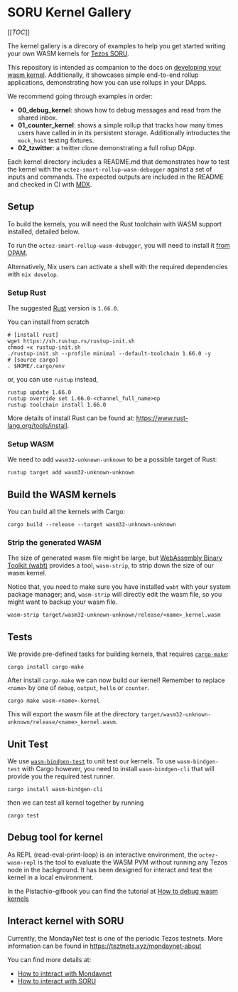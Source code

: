 # SORU Kernel Gallery

[[_TOC_]]


The kernel gallery is a direcory of examples to help you get started writing
your own WASM kernels for [Tezos SORU](http://tezos.gitlab.io/alpha/smart_rollups.html).

This repository is intended as companion to the docs on [developing your wasm kernel](http://tezos.gitlab.io/alpha/smart_rollups.html#developing-wasm-kernels). Additionally, it showcases
simple end-to-end rollup applications, demonstrating how you can use rollups in your DApps.

We recommend going through examples in order:
- **00_debug_kernel**: shows how to debug messages and read from the shared inbox.
- **01_counter_kernel**: shows a simple rollup that tracks how many times users have called in in its persistent storage. Additionally introductes the `mock_host` testing fixtures.
- **02_tzwitter**: a twitter clone demonstrating a full rollup DApp.

Each kernel directory includes a README.md that demonstrates how to test the kernel
with the `octez-smart-rollup-wasm-debugger` against a set of inputs and commands. The
expected outputs are included in the README and checked in CI with [MDX](https://github.com/realworldocaml/mdx).

## Setup

To build the kernels, you will need the Rust toolchain with WASM support installed, detailed below.

To run the `octez-smart-rollup-wasm-debugger`, you will need to install it [from OPAM](https://opam.ocaml.org/packages/octez-smart-rollup-wasm-debugger/).

Alternatively, Nix users can activate a shell with the required dependencies with `nix develop`.

### Setup Rust

The suggested [Rust](https://www.rust-lang.org/) version is `1.66.0`.

You can install from scratch

```shell
# [install rust]
wget https://sh.rustup.rs/rustup-init.sh
chmod +x rustup-init.sh
./rustup-init.sh --profile minimal --default-toolchain 1.66.0 -y
# [source cargo]
. $HOME/.cargo/env
```

or, you can use `rustup` instead,

```shell
rustup update 1.66.0
rustup override set 1.66.0-<channel_full_name>op
rustup toolchain install 1.66.0
```

More details of install Rust can be found at: https://www.rust-lang.org/tools/install.

### Setup WASM

We need to add `wasm32-unknown-unknown` to be a possible target of Rust:

```shell
rustup target add wasm32-unknown-unknown
```

## Build the WASM kernels


You can build all the kernels with Cargo:

```
cargo build --release --target wasm32-unknown-unknown
```
### Strip the generated WASM

The size of generated wasm file might be large, but [WebAssembly Binary Toolkit (wabt)](https://github.com/WebAssembly/wabt) provides a tool, `wasm-strip`, to strip down the size of our wasm kernel.

Notice that, you need to make sure you have installed `wabt` with your system package manager; and, `wasm-strip` will directly edit the wasm file, so you might want to backup your wasm file.

```shell
wasm-strip target/wasm32-unknown-unknown/release/<name>_kernel.wasm
```


<!-- TODO: I haven't finished editing past this point:-->
## Tests

We provide pre-defined tasks for building kernels, that requires [`cargo-make`](https://github.com/sagiegurari/cargo-make):

```shell
cargo install cargo-make
```

After install `cargo-make` we can now build our kernel! Remember to replace `<name>` by one of `debug`, `output`, `hello` or `counter`.

```shell
cargo make wasm-<name>-kernel
```

This will export the wasm file at the directory `target/wasm32-unknown-unknown/release/<name>_kernel.wasm`.



## Unit Test

We use [`wasm-bindgen-test`](https://rustwasm.github.io/wasm-bindgen/wasm-bindgen-test/usage.html) to unit test our kernels. To use `wasm-bindgen-test` with Cargo however, you need to install `wasm-bindgen-cli` that will provide you the required test runner.

```shell
cargo install wasm-bindgen-cli
```

then we can test all kernel together by running

```shell
cargo test
```

## Debug tool for kernel

As REPL (read-eval-print-loop) is an interactive environment, the `octez-wasm-repl` is the tool to evaluate the WASM PVM without running any Tezos node in the background. It has been designed for interact and test the kernel in a local environment.

In the Pistachio-gitbook you can find the tutorial at [How to debug wasm kernels](doc/how-to-debug-kernels.md)

## Interact kernel with SORU

Currently, the MondayNet test is one of the periodic Tezos testnets. More information can be found in <https://teztnets.xyz/mondaynet-about>

You can find more details at:

- [How to interact with Mondaynet](doc/how-to-mondaynet.md)
- [How to interact with SORU](doc/how-to-soru.md)
